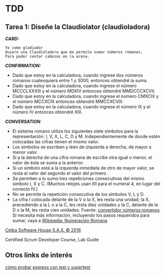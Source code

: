 # TDD

## Tarea 1: Diseñe la Claudiolator (claudioladora)

**_CARD:_**

    Yo como gladiador
    Quiero una Claudioladora que me permita sumar números romanos,
    Para poder contar cabezas en la arena.

**_CONFIRMATION:_**

-   Dado que estoy en la calculadora, cuando ingrese dos números romanos cualesquiera
    entre 1 y 3000, entonces obtendré la suma.
-   Dado que estoy en la calculadora, cuando ingrese el número MCCCLXXXIII y el número
    MDXIV entonces obtendré MMDCCCXCVII.
-   Dado que estoy en la calculadora, cuando ingrese el número CMXCIX y el número
    MCCXCIX entonces obtendré MMCCXCVIII.
-   Dado que estoy en la calculadora, cuando ingrese el número IX y el número IV entonces
    obtendré XIII.

**_CONVERSATION_**:

-   El sistema romano utiliza los siguientes siete símbolos para la representación:
    I​, V​, X​, L​, C​, D​ y M. ​Independientemente de donde estén colocadas las cifras tienen el
    mismo valor.
-   Los símbolos se escriben y leen de izquierda a derecha, de mayor a menor valor.
-   Si a la derecha de una cifra romana de escribe otra igual o menor, el valor de ésta se
    suma a la anterior.
-   Si un símbolo está a la izquierda inmediata de otro de mayor valor, se resta al valor del
    segundo el valor del primero.
-   Se permiten a lo sumo tres repeticiones consecutivas del mismo símbolo I​, X​ y C​.
    (Muchos relojes usan IIII​ para el numeral 4, en lugar del correcto IV​.)
-   No se permite la repetición consecutiva de los símbolos V​, L​ y D​.
-   La cifra I​ colocada delante de la V​ o la X​, les resta una unidad; la X​, precediendo a la L
    o a la C​, les resta diez unidades y la C​, delante de la D​ o la M​, les resta cien unidades.
    Fuente: [convertidor números romanos](http://www.periodni.com/es/convertidor_numeros_romanos.html)
    Si necesita más información, incluyendo los pasos requeridos para sumar, vaya a
    [Wikipedia: Numeración Romana](https://es.wikipedia.org/wiki/Numeraci%C3%B3n_romana)

[Ceiba Software House S.A.S. © 2016](https://www.ceiba.com.co/)

Certified Scrum Developer Course, Lab Guide

## Otros links de interés

[cómo probar express con jest y supertest](https://www.albertgao.xyz/2017/05/24/how-to-test-expressjs-with-jest-and-supertest/)
